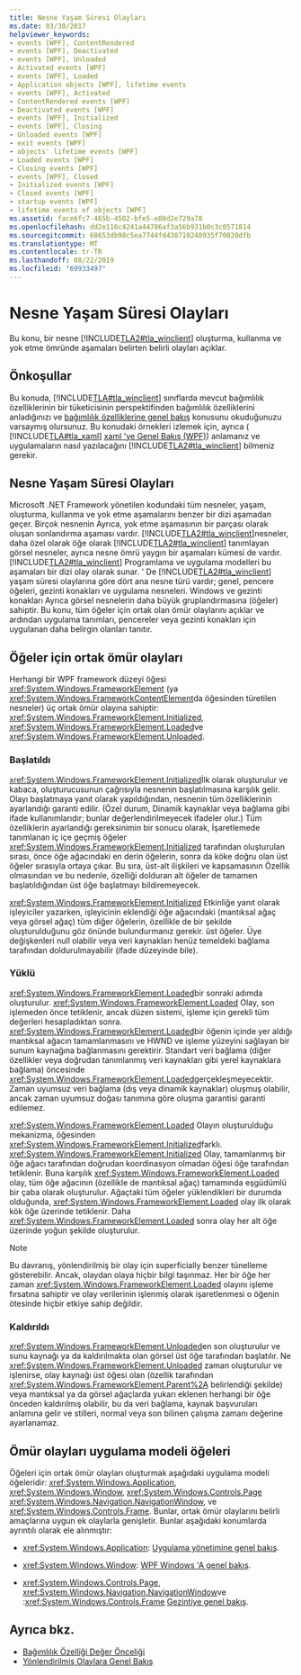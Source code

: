 ```yaml
---
title: Nesne Yaşam Süresi Olayları
ms.date: 03/30/2017
helpviewer_keywords:
- events [WPF], ContentRendered
- events [WPF], Deactivated
- events [WPF], Unloaded
- Activated events [WPF]
- events [WPF], Loaded
- Application objects [WPF], lifetime events
- events [WPF], Activated
- ContentRendered events [WPF]
- Deactivated events [WPF]
- events [WPF], Initialized
- events [WPF], Closing
- Unloaded events [WPF]
- exit events [WPF]
- objects' lifetime events [WPF]
- Loaded events [WPF]
- Closing events [WPF]
- events [WPF], Closed
- Initialized events [WPF]
- Closed events [WPF]
- startup events [WPF]
- lifetime events of objects [WPF]
ms.assetid: face6fc7-465b-4502-bfe5-e88d2e729a78
ms.openlocfilehash: dd2e116c4241a44786af3a56b931b0c3c0571814
ms.sourcegitcommit: 68653db98c5ea7744fd438710248935f70020dfb
ms.translationtype: MT
ms.contentlocale: tr-TR
ms.lasthandoff: 08/22/2019
ms.locfileid: "69933497"
---
```

# <a name="object-lifetime-events"></a>Nesne Yaşam Süresi Olayları
Bu konu, bir nesne [!INCLUDE[TLA2#tla_winclient](../../../../includes/tla2sharptla-winclient-md.md)] oluşturma, kullanma ve yok etme ömründe aşamaları belirten belirli olayları açıklar.  

<a name="prerequisites"></a>   
## <a name="prerequisites"></a>Önkoşullar  
 Bu konuda, [!INCLUDE[TLA#tla_winclient](../../../../includes/tlasharptla-winclient-md.md)] sınıflarda mevcut bağımlılık özelliklerinin bir tüketicisinin perspektifinden bağımlılık özelliklerini anladığınızı ve [bağımlılık özelliklerine genel bakış](dependency-properties-overview.md) konusunu okuduğunuzu varsaymış olursunuz. Bu konudaki örnekleri izlemek için, ayrıca ( [!INCLUDE[TLA#tla_xaml](../../../../includes/tlasharptla-xaml-md.md)] [xaml 'ye Genel Bakış (WPF)](xaml-overview-wpf.md)) anlamanız ve uygulamaların nasıl yazılacağını [!INCLUDE[TLA2#tla_winclient](../../../../includes/tla2sharptla-winclient-md.md)] bilmeniz gerekir.  
  
<a name="intro"></a>   
## <a name="object-lifetime-events"></a>Nesne Yaşam Süresi Olayları  
 Microsoft .NET Framework yönetilen kodundaki tüm nesneler, yaşam, oluşturma, kullanma ve yok etme aşamalarını benzer bir dizi aşamadan geçer. Birçok nesnenin Ayrıca, yok etme aşamasının bir parçası olarak oluşan sonlandırma aşaması vardır. [!INCLUDE[TLA2#tla_winclient](../../../../includes/tla2sharptla-winclient-md.md)]nesneler, daha özel olarak öğe olarak [!INCLUDE[TLA2#tla_winclient](../../../../includes/tla2sharptla-winclient-md.md)] tanımlayan görsel nesneler, ayrıca nesne ömrü yaygın bir aşamaları kümesi de vardır. [!INCLUDE[TLA2#tla_winclient](../../../../includes/tla2sharptla-winclient-md.md)] Programlama ve uygulama modelleri bu aşamaları bir dizi olay olarak sunar. ' De [!INCLUDE[TLA2#tla_winclient](../../../../includes/tla2sharptla-winclient-md.md)] yaşam süresi olaylarına göre dört ana nesne türü vardır; genel, pencere öğeleri, gezinti konakları ve uygulama nesneleri. Windows ve gezinti konakları Ayrıca görsel nesnelerin daha büyük gruplandırmasına (öğeler) sahiptir. Bu konu, tüm öğeler için ortak olan ömür olaylarını açıklar ve ardından uygulama tanımları, pencereler veya gezinti konakları için uygulanan daha belirgin olanları tanıtır.  
  
<a name="common_events"></a>   
## <a name="common-lifetime-events-for-elements"></a>Öğeler için ortak ömür olayları  
 Herhangi bir WPF framework düzeyi öğesi <xref:System.Windows.FrameworkElement> (ya <xref:System.Windows.FrameworkContentElement>da öğesinden türetilen nesneler) üç ortak ömür olayına sahiptir: <xref:System.Windows.FrameworkElement.Initialized>, <xref:System.Windows.FrameworkElement.Loaded>ve <xref:System.Windows.FrameworkElement.Unloaded>.  
  
### <a name="initialized"></a>Başlatıldı  
 <xref:System.Windows.FrameworkElement.Initialized>İlk olarak oluşturulur ve kabaca, oluşturucusunun çağrısıyla nesnenin başlatılmasına karşılık gelir. Olayı başlatmaya yanıt olarak yapıldığından, nesnenin tüm özelliklerinin ayarlandığı garanti edilir. (Özel durum, Dinamik kaynaklar veya bağlama gibi ifade kullanımlarıdır; bunlar değerlendirilmeyecek ifadeler olur.) Tüm özelliklerin ayarlandığı gereksinimin bir sonucu olarak, İşaretlemede tanımlanan iç içe geçmiş öğeler <xref:System.Windows.FrameworkElement.Initialized> tarafından oluşturulan sırası, önce öğe ağacındaki en derin öğelerin, sonra da köke doğru olan üst öğeler sırasıyla ortaya çıkar. Bu sıra, üst-alt ilişkileri ve kapsamasının Özellik olmasından ve bu nedenle, özelliği dolduran alt öğeler de tamamen başlatıldığından üst öğe başlatmayı bildiremeyecek.  
  
 <xref:System.Windows.FrameworkElement.Initialized> Etkinliğe yanıt olarak işleyiciler yazarken, işleyicinin eklendiği öğe ağacındaki (mantıksal ağaç veya görsel ağaç) tüm diğer öğelerin, özellikle de bir şekilde oluşturulduğunu göz önünde bulundurmanız gerekir. üst öğeler. Üye değişkenleri null olabilir veya veri kaynakları henüz temeldeki bağlama tarafından doldurulmayabilir (ifade düzeyinde bile).  
  
### <a name="loaded"></a>Yüklü  
 <xref:System.Windows.FrameworkElement.Loaded>bir sonraki adımda oluşturulur. <xref:System.Windows.FrameworkElement.Loaded> Olay, son işlemeden önce tetiklenir, ancak düzen sistemi, işleme için gerekli tüm değerleri hesapladıktan sonra. <xref:System.Windows.FrameworkElement.Loaded>bir öğenin içinde yer aldığı mantıksal ağacın tamamlanmasını ve HWND ve işleme yüzeyini sağlayan bir sunum kaynağına bağlanmasını gerektirir. Standart veri bağlama (diğer özellikler veya doğrudan tanımlanmış veri kaynakları gibi yerel kaynaklara bağlama) öncesinde <xref:System.Windows.FrameworkElement.Loaded>gerçekleşmeyecektir. Zaman uyumsuz veri bağlama (dış veya dinamik kaynaklar) oluşmuş olabilir, ancak zaman uyumsuz doğası tanımına göre oluşma garantisi garanti edilemez.  
  
 <xref:System.Windows.FrameworkElement.Loaded> Olayın oluşturulduğu mekanizma, öğesinden <xref:System.Windows.FrameworkElement.Initialized>farklı. <xref:System.Windows.FrameworkElement.Initialized> Olay, tamamlanmış bir öğe ağacı tarafından doğrudan koordinasyon olmadan öğesi öğe tarafından tetiklenir. Buna karşılık <xref:System.Windows.FrameworkElement.Loaded> olay, tüm öğe ağacının (özellikle de mantıksal ağaç) tamamında eşgüdümlü bir çaba olarak oluşturulur. Ağaçtaki tüm öğeler yüklendikleri bir durumda olduğunda, <xref:System.Windows.FrameworkElement.Loaded> olay ilk olarak kök öğe üzerinde tetiklenir. Daha <xref:System.Windows.FrameworkElement.Loaded> sonra olay her alt öğe üzerinde yoğun şekilde oluşturulur.  
  
> [!NOTE]
> Bu davranış, yönlendirilmiş bir olay için superficially benzer tünelleme gösterebilir. Ancak, olaydan olaya hiçbir bilgi taşınmaz. Her bir öğe her zaman <xref:System.Windows.FrameworkElement.Loaded> olayını işleme fırsatına sahiptir ve olay verilerinin işlenmiş olarak işaretlenmesi o öğenin ötesinde hiçbir etkiye sahip değildir.  
  
### <a name="unloaded"></a>Kaldırıldı  
 <xref:System.Windows.FrameworkElement.Unloaded>en son oluşturulur ve sunu kaynağı ya da kaldırılmakta olan görsel üst öğe tarafından başlatılır. Ne <xref:System.Windows.FrameworkElement.Unloaded> zaman oluşturulur ve işlenirse, olay kaynağı üst öğesi olan (özellik tarafından <xref:System.Windows.FrameworkElement.Parent%2A> belirlendiği şekilde) veya mantıksal ya da görsel ağaçlarda yukarı eklenen herhangi bir öğe önceden kaldırılmış olabilir, bu da veri bağlama, kaynak başvuruları anlamına gelir ve stilleri, normal veya son bilinen çalışma zamanı değerine ayarlanamaz.  
  
<a name="application_model_elements"></a>   
## <a name="lifetime-events-application-model-elements"></a>Ömür olayları uygulama modeli öğeleri  
 Öğeleri için ortak ömür olayları oluşturmak aşağıdaki uygulama modeli öğeleridir: <xref:System.Windows.Application>, <xref:System.Windows.Window>, <xref:System.Windows.Controls.Page> <xref:System.Windows.Navigation.NavigationWindow>, ve <xref:System.Windows.Controls.Frame>. Bunlar, ortak ömür olaylarını belirli amaçlarına uygun ek olaylarla genişletir. Bunlar aşağıdaki konumlarda ayrıntılı olarak ele alınmıştır:  
  
- <xref:System.Windows.Application>: [Uygulama yönetimine genel bakış](../app-development/application-management-overview.md).  
  
- <xref:System.Windows.Window>: [WPF Windows 'A genel bakış](../app-development/wpf-windows-overview.md).  
  
- <xref:System.Windows.Controls.Page>, <xref:System.Windows.Navigation.NavigationWindow>ve :<xref:System.Windows.Controls.Frame> [Gezintiye genel bakış](../app-development/navigation-overview.md).  
  
## <a name="see-also"></a>Ayrıca bkz.

- [Bağımlılık Özelliği Değer Önceliği](dependency-property-value-precedence.md)
- [Yönlendirilmiş Olaylara Genel Bakış](routed-events-overview.md)
